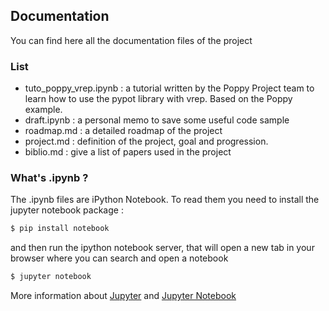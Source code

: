 ## Documentation
You can find here all the documentation files of the project

### List
* tuto_poppy_vrep.ipynb : a tutorial written by the Poppy Project team to learn
  how to use the pypot library with vrep. Based on the Poppy example.
* draft.ipynb : a personal memo to save some useful code sample
* roadmap.md : a detailed roadmap of the project
* project.md : definition of the project, goal and progression.
* biblio.md : give a list of papers used in the project

### What's .ipynb ?

The .ipynb files are iPython Notebook. To read them you need to install the
jupyter notebook package :
```bash
$ pip install notebook
```
and then run the ipython notebook server, that will open a new tab in your
browser where you can search and open a notebook
```bash
$ jupyter notebook
```
More information about [Jupyter](http://jupyter.org/) and [Jupyter Notebook](https://github.com/jupyter/notebook)
